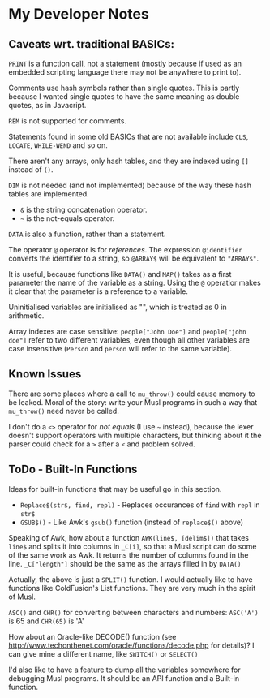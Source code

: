 # My Developer Notes
 
## Caveats wrt. traditional BASICs:
 
`PRINT` is a function call, not a statement (mostly because if used as an
embedded scripting language there may not be anywhere to print to).

Comments use hash symbols rather than single quotes. This is partly
because I wanted single quotes to have the same meaning as double quotes,
as in Javacript.
 
`REM` is not supported for comments.
 
Statements found in some old BASICs that are not available include `CLS`, 
`LOCATE`, `WHILE-WEND` and so on.
 
There aren't any arrays, only hash tables, and they are indexed using 
`[]` instead of `()`.
 
`DIM` is not needed (and not implemented) because of the way these hash 
tables are implemented.

* `&` is the string concatenation operator.
* `~` is the not-equals operator.
 
`DATA` is also a function, rather than a statement.
 
The operator `@` operator is for _references_. The expression `@identifier`
converts the identifier to a string, so `@ARRAY$` will be equivalent to
`"ARRAY$"`. 
 
It is useful, because functions like `DATA()` and `MAP()`
takes as a first parameter the name of the variable as a string. Using
the `@` operatior makes it clear that the parameter is a reference to a
variable.

Uninitialised variables are initialised as "", which is treated as 0
in arithmetic.
 
Array indexes are case sensitive: `people["John Doe"]` and
`people["john doe"]` refer to two different variables, even though all
other variables are case insensitive (`Person` and `person` will refer
to the same variable).
 
## Known Issues
 
There are some places where a call to `mu_throw()` could cause memory to 
be leaked. Moral of the story: write your Musl programs in such a way that 
`mu_throw()` need never be called.

I don't do a `<>` operator for _not equals_ (I use `~` instead), because 
the lexer doesn't support operators with multiple characters, but thinking 
about it the parser could check for a `>` after a `<` and problem solved.
 
## ToDo - Built-In Functions
 
Ideas for built-in functions that may be useful go in this section.
 
* `Replace$(str$, find, repl)` - Replaces occurances of `find` with `repl` 
in `str$`
* `GSUB$()` - Like Awk's `gsub()` function (instead of `replace$()` above)
 
Speaking of Awk, how about a function `AWK(line$, [delim$])` that takes `line$` 
and splits it into columns in `_C[i]`, so that a Musl script can do some of 
the same work as Awk. It returns the number of columns found in the line. 
`_C["length"]` should be the same as the arrays filled in by `DATA()` 
 
Actually, the above is just a `SPLIT()` function. I would actually like to 
have functions like ColdFusion's List functions. They are very much in the spirit of
Musl.
 
`ASC()` and `CHR()` for converting between characters and numbers:
`ASC('A')` is 65 and `CHR(65)` is 'A'
 
How about an Oracle-like DECODE() function (see 
http://www.techonthenet.com/oracle/functions/decode.php for details)? I can give 
mine a different name, like `SWITCH()` or `SELECT()`

I'd also like to have a feature to dump all the variables somewhere
for debugging Musl programs. It should be an API function and a Built-in
function.
